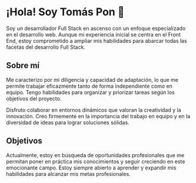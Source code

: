 # ¡Hola! Soy Tomás Pon 👋

Soy un desarrollador Full Stack en ascenso con un enfoque especializado en el desarrollo web. Aunque mi experiencia inicial se centra en el Front End, estoy comprometido a ampliar mis habilidades para abarcar todas las facetas del desarrollo Full Stack.

## Sobre mí

Me caracterizo por mi diligencia y capacidad de adaptación, lo que me permite trabajar eficazmente tanto de forma independiente como en equipo. Tengo habilidades para organizar y priorizar tareas según los objetivos del proyecto.

Disfruto colaborar en entornos dinámicos que valoran la creatividad y la innovación. Creo firmemente en la importancia del trabajo en equipo y en la diversidad de ideas para lograr soluciones sólidas.

## Objetivos

Actualmente, estoy en búsqueda de oportunidades profesionales que me permitan poner en práctica mis conocimientos y seguir creciendo en este emocionante campo. Estoy siempre abierto a aprender y expandir mis habilidades para alcanzar mis metas profesionales.
